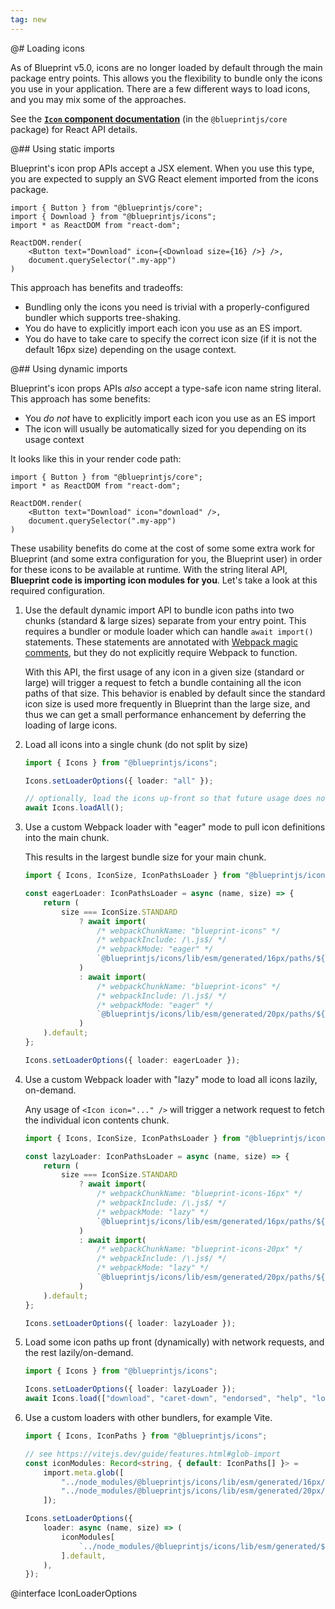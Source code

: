 ```yaml
---
tag: new
---
```


@# Loading icons

As of Blueprint v5.0, icons are no longer loaded by default through the main package entry points. This allows you the flexibility
to bundle only the icons you use in your application. There are a few different ways to load icons, and you may mix some of the
approaches.

<div class="@ns-callout @ns-intent-primary @ns-icon-info-sign">

See the [**`Icon` component documentation**](#core/components/icon) (in the `@blueprintjs/core` package) for React API details.

</div>

@## Using static imports

Blueprint's icon prop APIs accept a JSX element. When you use this type, you are expected to supply an SVG React element imported
from the icons package.

```tsx
import { Button } from "@blueprintjs/core";
import { Download } from "@blueprintjs/icons";
import * as ReactDOM from "react-dom";

ReactDOM.render(
    <Button text="Download" icon={<Download size={16} />} />,
    document.querySelector(".my-app")
)
```

This approach has benefits and tradeoffs:

- Bundling only the icons you need is trivial with a properly-configured bundler which supports tree-shaking.
- You do have to explicitly import each icon you use as an ES import.
- You do have to take care to specify the correct icon size (if it is not the default 16px size) depending on the usage context.

@## Using dynamic imports

Blueprint's icon props APIs _also_ accept a type-safe icon name string literal. This approach has some benefits:

- You _do not_ have to explicitly import each icon you use as an ES import
- The icon will usually be automatically sized for you depending on its usage context

It looks like this in your render code path:

```tsx
import { Button } from "@blueprintjs/core";
import * as ReactDOM from "react-dom";

ReactDOM.render(
    <Button text="Download" icon="download" />,
    document.querySelector(".my-app")
)
```

These usability benefits do come at the cost of some some extra work for Blueprint (and some extra configuration for you, the
Blueprint user) in order for these icons to be available at runtime. With the string literal API, **Blueprint code is
importing icon modules for you**.  Let's take a look at this required configuration.

1. Use the default dynamic import API to bundle icon paths into two chunks (standard & large sizes) separate from your
    entry point. This requires a bundler or module loader which can handle `await import()` statements. These statements
    are annotated with [Webpack magic comments](https://webpack.js.org/api/module-methods/#magic-comments), but they do
    not explicitly require Webpack to function.

    With this API, the first usage of any icon in a given size (standard or large) will trigger a request to fetch a
    bundle containing all the icon paths of that size. This behavior is enabled by default since the standard icon size
    is used more frequently in Blueprint than the large size, and thus we can get a small performance enhancement by
    deferring the loading of large icons.

2. Load all icons into a single chunk (do not split by size)

    ```ts
    import { Icons } from "@blueprintjs/icons";

    Icons.setLoaderOptions({ loader: "all" });

    // optionally, load the icons up-front so that future usage does not trigger a network request
    await Icons.loadAll();
    ```

3. Use a custom Webpack loader with "eager" mode to pull icon definitions into the main chunk.

    This results in the largest bundle size for your main chunk.

    ```ts
    import { Icons, IconSize, IconPathsLoader } from "@blueprintjs/icons";

    const eagerLoader: IconPathsLoader = async (name, size) => {
        return (
            size === IconSize.STANDARD
                ? await import(
                    /* webpackChunkName: "blueprint-icons" */
                    /* webpackInclude: /\.js$/ */
                    /* webpackMode: "eager" */
                    `@blueprintjs/icons/lib/esm/generated/16px/paths/${name}`
                )
                : await import(
                    /* webpackChunkName: "blueprint-icons" */
                    /* webpackInclude: /\.js$/ */
                    /* webpackMode: "eager" */
                    `@blueprintjs/icons/lib/esm/generated/20px/paths/${name}`
                )
        ).default;
    };

    Icons.setLoaderOptions({ loader: eagerLoader });
    ```

4. Use a custom Webpack loader with "lazy" mode to load all icons lazily, on-demand.

    Any usage of `<Icon icon="..." />` will trigger a network request to fetch the individual icon contents chunk.

    ```ts
    import { Icons, IconSize, IconPathsLoader } from "@blueprintjs/icons";

    const lazyLoader: IconPathsLoader = async (name, size) => {
        return (
            size === IconSize.STANDARD
                ? await import(
                    /* webpackChunkName: "blueprint-icons-16px" */
                    /* webpackInclude: /\.js$/ */
                    /* webpackMode: "lazy" */
                    `@blueprintjs/icons/lib/esm/generated/16px/paths/${name}`
                )
                : await import(
                    /* webpackChunkName: "blueprint-icons-20px" */
                    /* webpackInclude: /\.js$/ */
                    /* webpackMode: "lazy" */
                    `@blueprintjs/icons/lib/esm/generated/20px/paths/${name}`
                )
        ).default;
    };

    Icons.setLoaderOptions({ loader: lazyLoader });
    ```

4. Load some icon paths up front (dynamically) with network requests, and the rest lazily/on-demand.

    ```ts
    import { Icons } from "@blueprintjs/icons";

    Icons.setLoaderOptions({ loader: lazyLoader });
    await Icons.load(["download", "caret-down", "endorsed", "help", "lock"]);
    ```

5. Use a custom loaders with other bundlers, for example Vite.

    ```ts
    import { Icons, IconPaths } from "@blueprintjs/icons";

    // see https://vitejs.dev/guide/features.html#glob-import
    const iconModules: Record<string, { default: IconPaths[] }> =
        import.meta.glob([
            "../node_modules/@blueprintjs/icons/lib/esm/generated/16px/paths/*.js",
            "../node_modules/@blueprintjs/icons/lib/esm/generated/20px/paths/*.js",
        ]);

    Icons.setLoaderOptions({
        loader: async (name, size) => (
            iconModules[
                `../node_modules/@blueprintjs/icons/lib/esm/generated/${size}px/paths/${name}.js`
            ].default,
        ),
    });
    ```

@interface IconLoaderOptions
